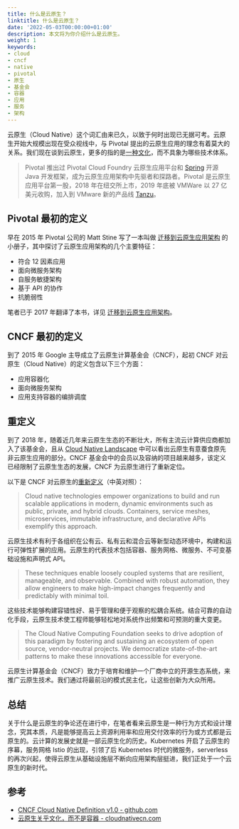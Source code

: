 ```yaml
---
title: 什么是云原生？
linktitle: 什么是云原生？
date: '2022-05-03T00:00:00+01:00'
description: 本文将为你介绍什么是云原生。
weight: 1
keywords:
- cloud
- cncf
- native
- pivotal
- 原生
- 基金会
- 容器
- 应用
- 服务
- 架构
---
```

云原生（Cloud Native）这个词汇由来已久，以致于何时出现已无据可考。云原生开始大规模出现在受众视线中，与 Pivotal 提出的云原生应用的理念有着莫大的关系。我们现在谈到云原生，更多的指的是[一种文化](https://cloudnativecn.com/blog/cloud-native-culture-not-container/)，而不具象为哪些技术体系。

> Pivotal 推出过 Pivotal Cloud Foundry 云原生应用平台和 [Spring](https://spring.io/) 开源 Java 开发框架，成为云原生应用架构中先驱者和探路者。Pivotal 是云原生应用平台第一股，2018 年在纽交所上市，2019 年底被 VMWare 以 27 亿美元收购，加入到 VMware 新的产品线 [Tanzu](https://tanzu.vmware.com/)。

## Pivotal 最初的定义

早在 2015 年 Pivotal 公司的 Matt Stine 写了一本叫做 [迁移到云原生应用架构](https://jimmysong.io/migrating-to-cloud-native-application-architectures/) 的小册子，其中探讨了云原生应用架构的几个主要特征：

- 符合 12 因素应用
- 面向微服务架构
- 自服务敏捷架构
- 基于 API 的协作
- 抗脆弱性

笔者已于 2017 年翻译了本书，详见 [迁移到云原生应用架构](https://jimmysong.io/migrating-to-cloud-native-application-architectures/)。

## CNCF 最初的定义

到了 2015 年 Google 主导成立了云原生计算基金会（CNCF），起初 CNCF 对云原生（Cloud Native）的定义包含以下三个方面：

- 应用容器化
- 面向微服务架构
- 应用支持容器的编排调度

## 重定义

到了 2018 年，随着近几年来云原生生态的不断壮大，所有主流云计算供应商都加入了该基金会，且从 [Cloud Native Landscape](https://i.cncf.io) 中可以看出云原生有意蚕食原先非云原生应用的部分。CNCF 基金会中的会员以及容纳的项目越来越多，该定义已经限制了云原生生态的发展，CNCF 为云原生进行了重新定位。

以下是 CNCF 对云原生的[重新定义](https://github.com/cncf/toc/blob/main/DEFINITION.md)（中英对照）：

> Cloud native technologies empower organizations to build and run scalable applications in modern, dynamic environments such as public, private, and hybrid clouds. Containers, service meshes, microservices, immutable infrastructure, and declarative APIs exemplify this approach.

云原生技术有利于各组织在公有云、私有云和混合云等新型动态环境中，构建和运行可弹性扩展的应用。云原生的代表技术包括容器、服务网格、微服务、不可变基础设施和声明式 API。

> These techniques enable loosely coupled systems that are resilient, manageable, and observable. Combined with robust automation, they allow engineers to make high-impact changes frequently and predictably with minimal toil.

这些技术能够构建容错性好、易于管理和便于观察的松耦合系统。结合可靠的自动化手段，云原生技术使工程师能够轻松地对系统作出频繁和可预测的重大变更。

> The Cloud Native Computing Foundation seeks to drive adoption of this paradigm by fostering and sustaining an ecosystem of open source, vendor-neutral projects. We democratize state-of-the-art patterns to make these innovations accessible for everyone.

云原生计算基金会（CNCF）致力于培育和维护一个厂商中立的开源生态系统，来推广云原生技术。我们通过将最前沿的模式民主化，让这些创新为大众所用。

## 总结

关于什么是云原生的争论还在进行中，在笔者看来云原生是一种行为方式和设计理念，究其本质，凡是能够提高云上资源利用率和应用交付效率的行为或方式都是云原生的。云计算的发展史就是一部云原生化的历史。Kubernetes 开启了云原生的序幕，服务网格 Istio 的出现，引领了后 Kubernetes 时代的微服务，serverless 的再次兴起，使得云原生从基础设施层不断向应用架构层挺进，我们正处于一个云原生的新时代。

## 参考

- [CNCF Cloud Native Definition v1.0 - github.com](https://github.com/cncf/toc/blob/master/DEFINITION.md)
- [云原生关乎文化，而不是容器 - cloudnativecn.com](https://cloudnativecn.com/blog/cloud-native-culture-not-container/)
